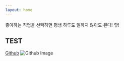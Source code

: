```yaml
---
layout: home
---
```


좋아하는 직업을 선택하면 평생 하루도 일하지 않아도 된다! 핳!




TEST
---
<!-- 
<a href="https://hits.seeyoufarm.com">
	<img align="right" src="https://hits.seeyoufarm.com/api/count/incr/badge.svg?url=https://github.com/Jerrykim91/jerrykim91.github.io"/></a>  -->


<!-- github commit history -->
<a class="introduce_link" href="https://github.com/madplay" rel="nofollow" target="_blank">Github</a>
	<img src="https://ghchart.rshah.org/jerrykim91" alt="Github Image" style="max-width:100%">


<!-- page chage -->
 <link rel="next" href="{{site.baseurl}}{{reversed_posts.first.url}}" />